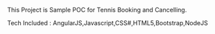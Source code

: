 This Project is Sample POC for Tennis Booking and Cancelling.


Tech Included : AngularJS,Javascript,CSS#,HTML5,Bootstrap,NodeJS
